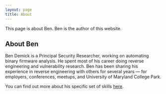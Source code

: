 ```yaml
---
layout: page
title: About
---
```


This page is about Ben. Ben is the author of this website.

## About Ben

Ben Demick is a Principal Security Researcher, working on automating binary firmware analysis. He spent most of his career doing reverse engineering and vulnerability research. Ben has been sharing his experience in reverse engineering with others for several years — for employers, conferences, meetups, and University of Maryland College Park.

You can find out more about his specific set of skills [here](assets/docs/Benjamin_Demick_resume_Dec2022.pdf).

